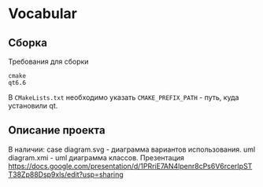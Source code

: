 # Vocabular

## Сборка
Требования для сборки
```
cmake
qt6.6
```

В `CMakeLists.txt` необходимо указать `CMAKE_PREFIX_PATH` - путь, куда установили qt.

## Описание проекта
В наличии:
case diagram.svg - диаграмма вариантов использования.
uml diagram.xmi - uml диаграмма классов.
Презентация https://docs.google.com/presentation/d/1PRriE7AN4lpenr8cPs6V6rcerIpSTT38Zp88Dsp9xls/edit?usp=sharing